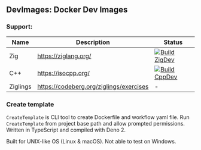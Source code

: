 ## DevImages: Docker Dev Images

### Support:

|Name|Description|Status|
|---|---|---|
|Zig|https://ziglang.org/|[![Build ZigDev](https://github.com/kenf1/DevImages/actions/workflows/BuildZigDev.yml/badge.svg?branch=main)](https://github.com/kenf1/DevImages/actions/workflows/BuildZigDev.yml)|
|C++|https://isocpp.org/|[![Build CppDev](https://github.com/kenf1/DevImages/actions/workflows/BuildCppDev.yml/badge.svg?branch=main)](https://github.com/kenf1/DevImages/actions/workflows/BuildCppDev.yml)|
|Ziglings|https://codeberg.org/ziglings/exercises|-|

### Create template

`CreateTemplate` is CLI tool to create Dockerfile and workflow yaml file. Run `CreateTemplate` from project base path and allow prompted permissions. Written in TypeScript and compiled with Deno 2.

Built for UNIX-like OS (Linux & macOS). Not able to test on Windows.
